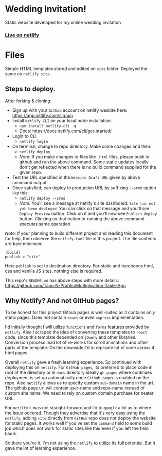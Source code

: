 # Wedding Invitation!

Static website developed for my online wedding invitation
### [Live on netlify](https://harshith-weds-nishitha.netlify.app)

# Files

Simple HTML templates stored and edited on `site` folder. Deployed the same on `netlify site`.

## Steps to deploy.

After forking & cloning:

 - Sign up with your `Github` account on netlify wesbite here: https://app.netlify.com/signup
 - Install `Netlify CLI` on your local node installation:
	 - `npm install netlify-cli -g`
	 - Docs: https://docs.netlify.com/cli/get-started/
 - Login to CLI
	 - `netlify login`
 - On terminal, change to repo directory. Make some changes and then:
	 - `netlify deploy`
     - _Note_: If you make changes to files like `.html` files, please push to github and run the above command. Some static updates locally don't get reflected when there is no build command supplied for the given repo.
 - Test the URL specified in the `Website Draft URL` given by above command output.
 - Once satisfied, can deploy to production URL by suffixing `--prod` option like this:
	 - `netlify deploy --prod`
     - _Note:_ You'll see a message at netlify's site dashboard: `Site has not yet been deployed`. You can click on that message and you'll see `Deploy Preview` button. Click on it and you'll now see `Publish deploy` button. Clicking on that button or running the above command executes same operation.

_Note:_ If your planning to build different project and reading this document for help, then observe the `netlify.toml` file in this project. The file contents are bare minimum:
```
[build]
publish = "site"
```
Here `publish` is set to destination directory. For static and barebones html, css and vanilla JS sites, nothing else is required.

This repo's `README.md` has above steps with more details: https://github.com/Tanu-N-Prabhu/Multiplication-Table-App

## Why Netlify? And not GitHub pages?

To be honest for this project Github pages is well-suited as it contains only static pages. Does not contain `react` or even `express` implementation.

I'd initially thought I will utilize `functions` and `forms` features provided by `netlify`. Also I scraped the idea of converting these templates to `react` code, since this template depended on `jQuery` and other libraries. Conversion process lead lot of re-works for scroll animations and other parts of the template. On the downside I'd to replicate lot of code across 4 html pages.

Overall `netlify` gave a fresh learning experience. So continued with deploying this on `netlify`. For `GitHub pages`, its preferred to place code in root of the directory or in `docs` directory ideally `gh-pages` where continues deployment is set up automatically once `Github pages` is enabled on the repo. Also `netlify` allows us to specify custom `sub-domain` name in the url. The github page url will contain user-name and repo-name instead of custom site name. We need to rely on custom domain purchase for neater URL.

For `netlify` it was not straight-forward and I'd to `google` a lot as to where the issue occured. Though they advertise that it's very easy using the `netlify`, adding `site` directly from `GitHub` repo does not deploy the website for static pages. It works well if you've set the `command` field to some build job which does not work for static sites like this even if you left the field blank.

So there you've it. I'm not using the `netlify` to utilize its full potential. But it gave me lot of learning experience.
